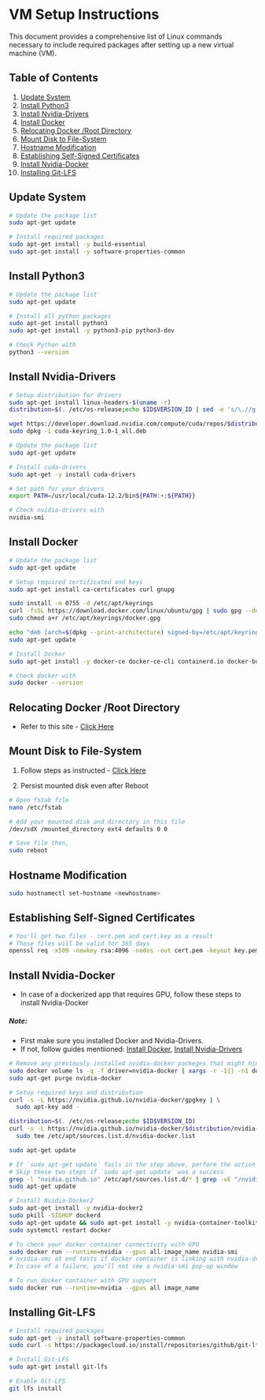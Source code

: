 # VM Setup Instructions

This document provides a comprehensive list of Linux commands necessary to include required packages after setting up a new virtual machine (VM).

## Table of Contents

1. [Update System](#update-system)
2. [Install Python3](#install-python3)
3. [Install Nvidia-Drivers](#install-nvidia-drivers)
4. [Install Docker](#install-docker)
5. [Relocating Docker /Root Directory](#relocating-docker-root-directory)
6. [Mount Disk to File-System](#mount-disk-to-file-system)
7. [Hostname Modification](#hostname-modification)
8. [Establishing Self-Signed Certificates](#establishing-self-signed-certificates)
9. [Install Nvidia-Docker](#install-nvidia-docker)
10. [Installing Git-LFS](#installing-git-lfs)

## Update System

```sh
# Update the package list
sudo apt-get update

# Install required packages
sudo apt-get install -y build-essential
sudo apt-get install -y software-properties-common
```


## Install Python3

```sh
# Update the package list
sudo apt-get update

# Install all python packages
sudo apt-get install python3
sudo apt-get install -y python3-pip python3-dev

# Check Python with
python3 --version

```


## Install Nvidia-Drivers

```sh
# Setup distribution for drivers
sudo apt-get install linux-headers-$(uname -r)
distribution=$(. /etc/os-release;echo $ID$VERSION_ID | sed -e 's/\.//g')

wget https://developer.download.nvidia.com/compute/cuda/repos/$distribution/x86_64/cuda-keyring_1.0-1_all.deb
sudo dpkg -i cuda-keyring_1.0-1_all.deb

# Update the package list
sudo apt-get update

# Install cuda-drivers
sudo apt-get -y install cuda-drivers

# Set path for your drivers
export PATH=/usr/local/cuda-12.2/bin${PATH:+:${PATH}}

# Check nvidia-drivers with
nvidia-smi

```


## Install Docker

```sh
# Update the package list
sudo apt-get update

# Setup required certificated and keys
sudo apt-get install ca-certificates curl gnupg

sudo install -m 0755 -d /etc/apt/keyrings
curl -fsSL https://download.docker.com/linux/ubuntu/gpg | sudo gpg --dearmor -o /etc/apt/keyrings/docker.gpg
sudo chmod a+r /etc/apt/keyrings/docker.gpg

echo "deb [arch=$(dpkg --print-architecture) signed-by=/etc/apt/keyrings/docker.gpg] https://download.docker.com/linux/ubuntu $(. /etc/os-release && echo "$VERSION_CODENAME") stable" | sudo tee /etc/apt/sources.list.d/docker.list > /dev/null
sudo apt-get update

# Install Docker
sudo apt-get install -y docker-ce docker-ce-cli containerd.io docker-buildx-plugin docker-compose-plugin

# Check docker with
sudo docker --version

```


## Relocating Docker /Root Directory

- Refer to this site - [Click Here](https://www.ibm.com/docs/en/z-logdata-analytics/5.1.0?topic=software-relocating-docker-root-directory)


## Mount Disk to File-System

1. Follow steps as instructed - [Click Here](https://linuxconfig.org/how-to-add-new-disk-to-existing-linux-system)

2. Persist mounted disk even after Reboot
```sh
# Open fstab file
nano /etc/fstab

# Add your mounted disk and directory in this file
/dev/sdX /mounted_directory ext4 defaults 0 0

# Save file then,
sudo reboot

```


## Hostname Modification

```sh
sudo hostnamectl set-hostname <newhostname>

```


## Establishing Self-Signed Certificates

```sh
# You'll get two files - cert.pem and cert.key as a result
# These files will be valid for 365 days
openssl req -x509 -newkey rsa:4096 -nodes -out cert.pem -keyout key.pem -days 365

```


## Install Nvidia-Docker
- In case of a dockerized app that requires GPU, follow these steps to install Nvidia-Docker

##### Note: 
 - First make sure you installed Docker and Nvidia-Drivers.
 - If not, follow guides mentiioned: [Install Docker](#install-docker), [Install Nvidia-Drivers](#install-nvidia-drivers)

```sh
# Remove any previously installed nvidia-docker packeges that might hinder the process
sudo docker volume ls -q -f driver=nvidia-docker | xargs -r -I{} -n1 docker ps -q -a -f volume={} | xargs -r docker rm -f
sudo apt-get purge nvidia-docker

# Setup required keys and distribution
curl -s -L https://nvidia.github.io/nvidia-docker/gpgkey | \
  sudo apt-key add -

distribution=$(. /etc/os-release;echo $ID$VERSION_ID)
curl -s -L https://nvidia.github.io/nvidia-docker/$distribution/nvidia-docker.list | \
  sudo tee /etc/apt/sources.list.d/nvidia-docker.list

sudo apt-get update

# If `sudo apt-get update` fails in the step above, perform the action mentioned below and again update
# Skip these two steps if `sudo apt-get update` was a success
grep -l "nvidia.github.io" /etc/apt/sources.list.d/* | grep -vE "/nvidia-container-toolkit.list\$"
sudo apt-get update

# Install Nvidia-Docker2
sudo apt-get install -y nvidia-docker2
sudo pkill -SIGHUP dockerd
sudo apt-get update && sudo apt-get install -y nvidia-container-toolkit
sudo systemctl restart docker

# To check your docker container connectivity with GPU
sudo docker run --runtime=nvidia --gpus all image_name nvidia-smi
# nvidia-smi at end tests if docker container is linking with nvidia-drivers
# In case of a failure, you'll not see a nvidia-smi pop-up window

# To run docker container with GPU support 
sudo docker run --runtime=nvidia --gpus all image_name

```

## Installing Git-LFS

```sh
# Install required packages
sudo apt-get -y install software-properties-common
sudo curl -s https://packagecloud.io/install/repositories/github/git-lfs/script.deb.sh | sudo bash*

# Install Git-LFS
sudo apt-get install git-lfs

# Enable Git-LFS
git lfs install

```

